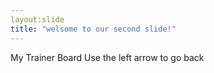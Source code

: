 ```yaml
---
layout:slide
title: "welsome to our second slide!"
---
```

My Trainer Board
Use the left arrow to go back
